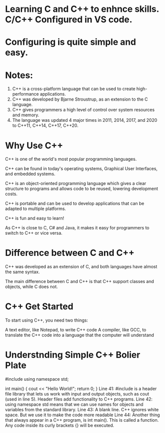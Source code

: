 # Learning C and C++ to enhnce skills. C/C++ Configured in VS code.

# Configuring is quite simple and easy.

# Notes:

1. C++ is a cross-platform language that can be used to create high-performance applications.
2. C++ was developed by Bjarne Stroustrup, as an extension to the C language.
3. C++ gives programmers a high level of control over system resources and memory.
4. The language was updated 4 major times in 2011, 2014, 2017, and 2020 to C++11, C++14, C++17, C++20.

# Why Use C++

C++ is one of the world's most popular programming languages.

C++ can be found in today's operating systems, Graphical User Interfaces, and embedded systems.

C++ is an object-oriented programming language which gives a clear structure to programs and allows code to be reused, lowering development costs.

C++ is portable and can be used to develop applications that can be adapted to multiple platforms.

C++ is fun and easy to learn!

As C++ is close to C, C# and Java, it makes it easy for programmers to switch to C++ or vice versa.

# Difference between C and C++

C++ was developed as an extension of C, and both languages have almost the same syntax.

The main difference between C and C++ is that C++ support classes and objects, while C does not.

# C++ Get Started

To start using C++, you need two things:

A text editor, like Notepad, to write C++ code
A compiler, like GCC, to translate the C++ code into a language that the computer will understand

# Understnding Simple C++ Bolier Plate

#include <iostream>
using namespace std;

int main() {
cout << "Hello World!";
return 0;
}
Line 41: #include <iostream> is a header file library that lets us work with input and output objects, such as cout (used in line 5). Header files add functionality to C++ programs.
Line 42: using namespace std means that we can use names for objects and variables from the standard library.
Line 43: A blank line. C++ ignores white space. But we use it to make the code more readable
Line 44: Another thing that always appear in a C++ program, is int main(). This is called a function. Any code inside its curly brackets {} will be executed.
